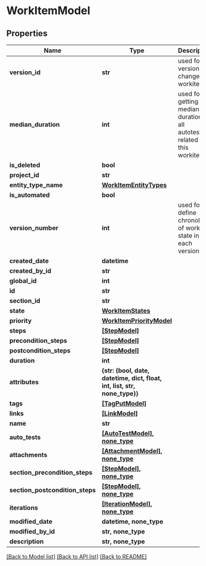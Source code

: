 # WorkItemModel


## Properties
Name | Type | Description | Notes
------------ | ------------- | ------------- | -------------
**version_id** | **str** | used for versioning changes in workitem | 
**median_duration** | **int** | used for getting a median duration of all autotests related to this workitem | 
**is_deleted** | **bool** |  | 
**project_id** | **str** |  | 
**entity_type_name** | [**WorkItemEntityTypes**](WorkItemEntityTypes.md) |  | 
**is_automated** | **bool** |  | 
**version_number** | **int** | used for define chronology of workitem state in each version | 
**created_date** | **datetime** |  | 
**created_by_id** | **str** |  | 
**global_id** | **int** |  | 
**id** | **str** |  | 
**section_id** | **str** |  | 
**state** | [**WorkItemStates**](WorkItemStates.md) |  | 
**priority** | [**WorkItemPriorityModel**](WorkItemPriorityModel.md) |  | 
**steps** | [**[StepModel]**](StepModel.md) |  | 
**precondition_steps** | [**[StepModel]**](StepModel.md) |  | 
**postcondition_steps** | [**[StepModel]**](StepModel.md) |  | 
**duration** | **int** |  | 
**attributes** | **{str: (bool, date, datetime, dict, float, int, list, str, none_type)}** |  | 
**tags** | [**[TagPutModel]**](TagPutModel.md) |  | 
**links** | [**[LinkModel]**](LinkModel.md) |  | 
**name** | **str** |  | 
**auto_tests** | [**[AutoTestModel], none_type**](AutoTestModel.md) |  | [optional] 
**attachments** | [**[AttachmentModel], none_type**](AttachmentModel.md) |  | [optional] 
**section_precondition_steps** | [**[StepModel], none_type**](StepModel.md) |  | [optional] 
**section_postcondition_steps** | [**[StepModel], none_type**](StepModel.md) |  | [optional] 
**iterations** | [**[IterationModel], none_type**](IterationModel.md) |  | [optional] 
**modified_date** | **datetime, none_type** |  | [optional] 
**modified_by_id** | **str, none_type** |  | [optional] 
**description** | **str, none_type** |  | [optional] 

[[Back to Model list]](../README.md#documentation-for-models) [[Back to API list]](../README.md#documentation-for-api-endpoints) [[Back to README]](../README.md)


